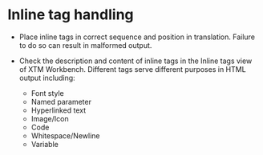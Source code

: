 # Inline tag handling

* Place inline tags in correct sequence and position in translation. Failure to do so can result in malformed output.
* Check the description and content of inline tags in the Inline tags view of XTM Workbench. Different tags serve different purposes in HTML output including:

    * Font style
    * Named parameter
    * Hyperlinked text
    * Image/Icon
    * Code
    * Whitespace/Newline
    * Variable
